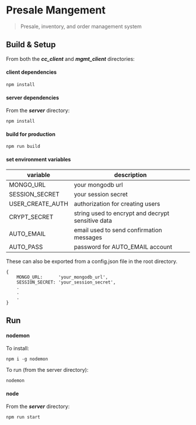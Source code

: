 # Presale Mangement

> Presale, inventory, and order management system

## Build & Setup

From both the __*cc_client*__ and __*mgmt_client*__ directories:

#### client dependencies
``` 
npm install
``` 
 
#### server dependencies

From the __*server*__ directory:

```
npm install
 ```

#### build for production
```
npm run build
```

#### set environment variables

variable | description
--------- | -------
MONGO_URL | your mongodb url
SESSION_SECRET | your session secret
USER_CREATE_AUTH | authorization for creating users
CRYPT_SECRET | string used to encrypt and decrypt sensitive data
AUTO_EMAIL | email used to send confirmation messages
AUTO_PASS | password for AUTO_EMAIL account

These can also be exported from a config.json file in the root directory.

```
{
    MONGO_URL:      'your_mongodb_url',
    SESSION_SECRET: 'your_session_secret',
    .
    .
    .
}
```

## Run
#### nodemon

To install:
``` 
npm i -g nodemon
```

To run (from the server directory):
```
nodemon
``` 
 
#### node
From the __*server*__ directory:
``` 
npm run start
```
